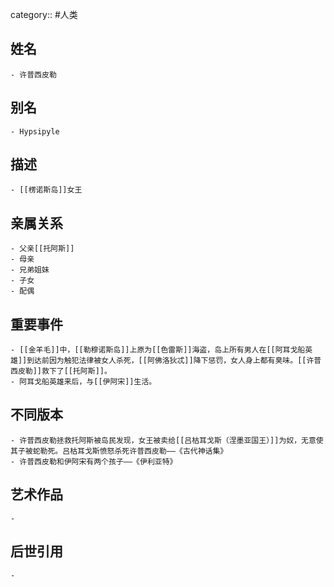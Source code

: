 category:: #人类
## 姓名
	- 许普西皮勒
## 别名
	- Hypsipyle
## 描述
	- [[楞诺斯岛]]女王
## 亲属关系
	- 父亲[[托阿斯]]
	- 母亲
	- 兄弟姐妹
	- 子女
	- 配偶
## 重要事件
	- [[金羊毛]]中，[[勒穆诺斯岛]]上原为[[色雷斯]]海盗，岛上所有男人在[[阿耳戈船英雄]]到达前因为触犯法律被女人杀死，[[阿佛洛狄忒]]降下惩罚，女人身上都有臭味。[[许普西皮勒]]救下了[[托阿斯]]。
	- 阿耳戈船英雄来后，与[[伊阿宋]]生活。
## 不同版本
	- 许普西皮勒拯救托阿斯被岛民发现，女王被卖给[[吕枯耳戈斯（涅墨亚国王）]]为奴，无意使其子被蛇勒死。吕枯耳戈斯愤怒杀死许普西皮勒——《古代神话集》
	- 许普西皮勒和伊阿宋有两个孩子——《伊利亚特》
## 艺术作品
	-
## 后世引用
	-

